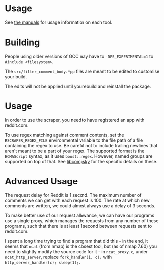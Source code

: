 # Usage

See [the manuals](../docs) for usage information on each tool.

# Building

People using older versions of GCC may have to `-DFS_EXPERIMENTAL=1` to `#include <filesystem>`.

The `src/filter_comment_body.*pp` files are meant to be edited to customise your build.

The edits will not be applied until you rebuild and reinstall the package.

# Usage

In order to use the scraper, you need to have registered an app with reddit.com.

To use regex matching against comment contents, set the `RSCRAPER_REGEX_FILE` environmental variable to the file path of a file containing the regex to use. Be careful not to include trailing newlines that aren't meant to be a part of your regex. The supported format is the `ECMAScript` syntax, as it uses `boost::regex`. However, named groups are supported on top of that. See [libcompsky](https://github.com/NotCompsky/libcompsky/tree/master/regex) for the specific details on these.

# Advanced Usage

The request delay for Reddit is 1 second. The maximum number of comments we can get with each request is 100. The rate at which new comments are written, we could almost always use a delay of 3 seconds.

To make better use of our request allowance, we can have our programs use a single proxy, which manages the requests from any number of these programs, such that there is at least 1 second between requests sent to reddit.com.

I spent a long time trying to find a program that did this - in the end, it seems that `ncat` (from nmap) is the closest tool, but (as of nmap 7.60) you need to slightly modify the source code for it - in `ncat_proxy.c`, under `ncat_http_server`, replace `fork_handler(i, c);` with `http_server_handler(c); sleep(1);`.
